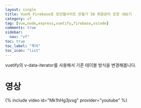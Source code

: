 ```yaml
---
layout: single
title: Vue와 Firebase로 모던웹사이트 만들기 50 회원관리 모양 내보기
category: vf
tag: [vue,node,express,vuetify,firebase,vscode]
comments: true
sidebar:
  nav: "vf"
toc: true
toc_label: "목차"
toc_icon: "list"
---
```


vuetify의 v-data-iterator를 사용해서 기존 테이블 방식을 변경해봅니다.

# 영상

{% include video id="Mk1hHg3jvxg" provider="youtube" %}
